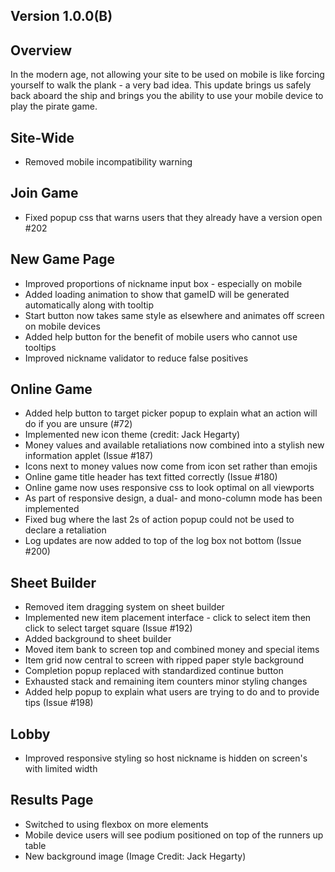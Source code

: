 ## Version 1.0.0(B)
## Overview
In the modern age, not allowing your site to be used on mobile is like forcing yourself to walk the plank - a very bad idea. This update brings us safely back aboard the ship and brings you the ability to use your mobile device to play the pirate game.

## Site-Wide
- Removed mobile incompatibility warning

## Join Game
- Fixed popup css that warns users that they already have a version open #202

## New Game Page
- Improved proportions of nickname input box - especially on mobile
- Added loading animation to show that gameID will be generated automatically along with tooltip
- Start button now takes same style as elsewhere and animates off screen on mobile devices
- Added help button for the benefit of mobile users who cannot use tooltips
- Improved nickname validator to reduce false positives

## Online Game
- Added help button to target picker popup to explain what an action will do if you are unsure (#72)
- Implemented new icon theme (credit: Jack Hegarty)
- Money values and available retaliations now combined into a stylish new information applet (Issue #187)
- Icons next to money values now come from icon set rather than emojis
- Online game title header has text fitted correctly (Issue #180)
- Online game now uses responsive css to look optimal on all viewports
- As part of responsive design, a dual- and mono-column mode has been implemented
- Fixed bug where the last 2s of action popup could not be used to declare a retaliation
- Log updates are now added to top of the log box not bottom (Issue #200)

## Sheet Builder
- Removed item dragging system on sheet builder
- Implemented new item placement interface - click to select item then click to select target square (Issue #192)
- Added background to sheet builder
- Moved item bank to screen top and combined money and special items
- Item grid now central to screen with ripped paper style background
- Completion popup replaced with standardized continue button
- Exhausted stack and remaining item counters minor styling changes
- Added help popup to explain what users are trying to do and to provide tips (Issue #198)

## Lobby
- Improved responsive styling so host nickname is hidden on screen's with limited width

## Results Page
- Switched to using flexbox on more elements
- Mobile device users will see podium positioned on top of the runners up table
- New background image (Image Credit: Jack Hegarty)
